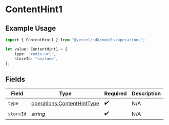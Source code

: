 # ContentHint1

## Example Usage

```typescript
import { ContentHint1 } from "@vercel/sdk/models/operations";

let value: ContentHint1 = {
    type: "redis-url",
    storeId: "<value>",
};
```

## Fields

| Field                                                                    | Type                                                                     | Required                                                                 | Description                                                              |
| ------------------------------------------------------------------------ | ------------------------------------------------------------------------ | ------------------------------------------------------------------------ | ------------------------------------------------------------------------ |
| `type`                                                                   | [operations.ContentHintType](../../models/operations/contenthinttype.md) | :heavy_check_mark:                                                       | N/A                                                                      |
| `storeId`                                                                | *string*                                                                 | :heavy_check_mark:                                                       | N/A                                                                      |